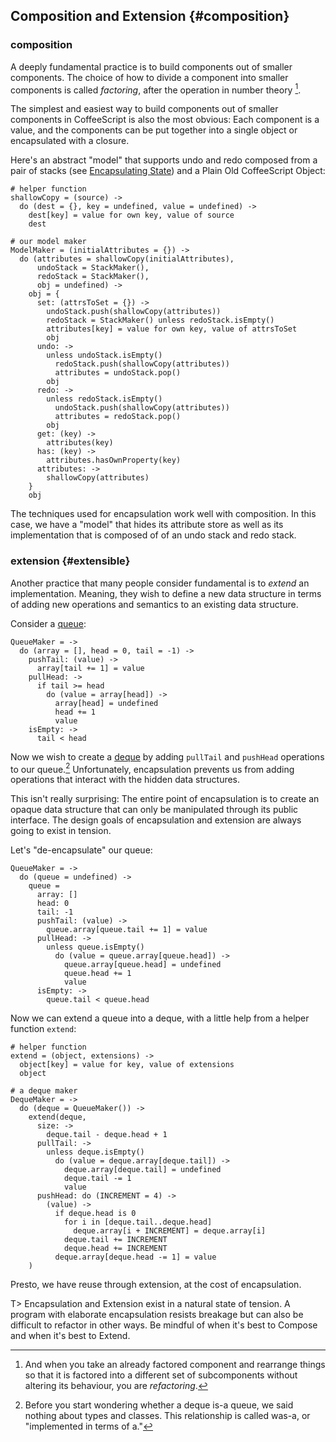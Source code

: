 ## Composition and Extension {#composition}

### composition

A deeply fundamental practice is to build components out of smaller components. The choice of how to divide a component into smaller components is called *factoring*, after the operation in number theory [^refactoring]. 

[^refactoring]: And when you take an already factored component and rearrange things so that it is factored into a different set of subcomponents without altering its behaviour, you are *refactoring*.

The simplest and easiest way to build components out of smaller components in CoffeeScript is also the most obvious: Each component is a value, and the components can be put together into a single object or encapsulated with a closure.

Here's an abstract "model" that supports undo and redo composed from a pair of stacks (see [Encapsulating State](#encapsulation)) and a Plain Old CoffeeScript Object:

    # helper function
    shallowCopy = (source) ->
      do (dest = {}, key = undefined, value = undefined) ->
        dest[key] = value for own key, value of source
        dest

    # our model maker
    ModelMaker = (initialAttributes = {}) ->
      do (attributes = shallowCopy(initialAttributes), 
          undoStack = StackMaker(), 
          redoStack = StackMaker(),
          obj = undefined) ->
        obj = {
          set: (attrsToSet = {}) ->
            undoStack.push(shallowCopy(attributes))
            redoStack = StackMaker() unless redoStack.isEmpty()
            attributes[key] = value for own key, value of attrsToSet
            obj
          undo: ->
            unless undoStack.isEmpty()
              redoStack.push(shallowCopy(attributes))
              attributes = undoStack.pop()
            obj
          redo: ->
            unless redoStack.isEmpty()
              undoStack.push(shallowCopy(attributes))
              attributes = redoStack.pop()
            obj
          get: (key) ->
            attributes(key)
          has: (key) ->
            attributes.hasOwnProperty(key)
          attributes: ->
            shallowCopy(attributes)
        }
        obj

The techniques used for encapsulation work well with composition. In this case, we have a "model" that hides its attribute store as well as its implementation that is composed of of an undo stack and redo stack.

### extension {#extensible}

Another practice that many people consider fundamental is to *extend* an implementation. Meaning, they wish to define a new data structure in terms of adding new operations and semantics to an existing data structure.

Consider a [queue]:

    QueueMaker = ->
      do (array = [], head = 0, tail = -1) ->
        pushTail: (value) ->
          array[tail += 1] = value
        pullHead: ->
          if tail >= head
            do (value = array[head]) ->
              array[head] = undefined
              head += 1
              value
        isEmpty: ->
          tail < head

Now we wish to create a [deque] by adding `pullTail` and `pushHead` operations to our queue.[^wasa] Unfortunately, encapsulation prevents us from adding operations that interact with the hidden data structures.

[queue]: http://duckduckgo.com/Queue_(data_structure)
[deque]: https://en.wikipedia.org/wiki/Double-ended_queue "Double-ended queue"
[^wasa]: Before you start wondering whether a deque is-a queue, we said nothing about types and classes. This relationship is called was-a, or "implemented in terms of a."

This isn't really surprising: The entire point of encapsulation is to create an opaque data structure that can only be manipulated through its public interface. The design goals of encapsulation and extension are always going to exist in tension.

Let's "de-encapsulate" our queue:

    QueueMaker = ->
      do (queue = undefined) ->
        queue = 
          array: []
          head: 0
          tail: -1
          pushTail: (value) ->
            queue.array[queue.tail += 1] = value
          pullHead: ->
            unless queue.isEmpty()
              do (value = queue.array[queue.head]) ->
                queue.array[queue.head] = undefined
                queue.head += 1
                value
          isEmpty: ->
            queue.tail < queue.head

Now we can extend a queue into a deque, with a little help from a helper function `extend`:

    # helper function
    extend = (object, extensions) ->
      object[key] = value for key, value of extensions
      object
    
    # a deque maker
    DequeMaker = ->
      do (deque = QueueMaker()) ->
        extend(deque,
          size: ->
            deque.tail - deque.head + 1
          pullTail: ->
            unless deque.isEmpty()
              do (value = deque.array[deque.tail]) ->
                deque.array[deque.tail] = undefined
                deque.tail -= 1
                value
          pushHead: do (INCREMENT = 4) ->
            (value) ->
              if deque.head is 0
                for i in [deque.tail..deque.head]
                  deque.array[i + INCREMENT] = deque.array[i]
                deque.tail += INCREMENT
                deque.head += INCREMENT
              deque.array[deque.head -= 1] = value
        )

Presto, we have reuse through extension, at the cost of encapsulation.

T> Encapsulation and Extension exist in a natural state of tension. A program with elaborate encapsulation resists breakage but can also be difficult to refactor in other ways. Be mindful of when it's best to Compose and when it's best to Extend.
